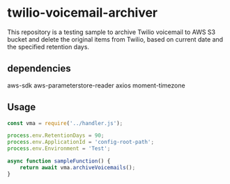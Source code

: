# twilio-voicemail-archiver

This repository is a testing sample to archive Twilio voicemail to AWS S3 bucket and delete the original items from Twilio, based on current date and the specified retention days.

## dependencies
aws-sdk
aws-parameterstore-reader
axios
moment-timezone

## Usage

```javascript
const vma = require('../handler.js');

process.env.RetentionDays = 90;
process.env.ApplicationId = 'config-root-path';
process.env.Environment = 'Test';

async function sampleFunction() {
    return await vma.archiveVoicemails();
}
```